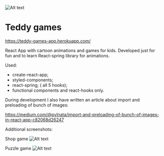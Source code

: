 ![Alt text](screen1.png?raw=true "Intro")

# Teddy games

https://teddy-games-app.herokuapp.com/

React App with cartoon animations and games for kids. 
Developed just for fun and to learn React-spring library for animations.

Used:
* create-react-app;
* styled-components;
* react-spring; ( all 5 hooks);
* functional components and react-hooks only.

During development I also have written an article about import and preloading of bunch of images:

https://medium.com/@pylnata/import-and-preloading-of-bunch-of-images-in-react-app-c82068d26247

Additional screenshots:

Shop game
![Alt text](screen2.png?raw=true "Shop game")

Puzzle game
![Alt text](screen3.png?raw=true "Puzzle game")

